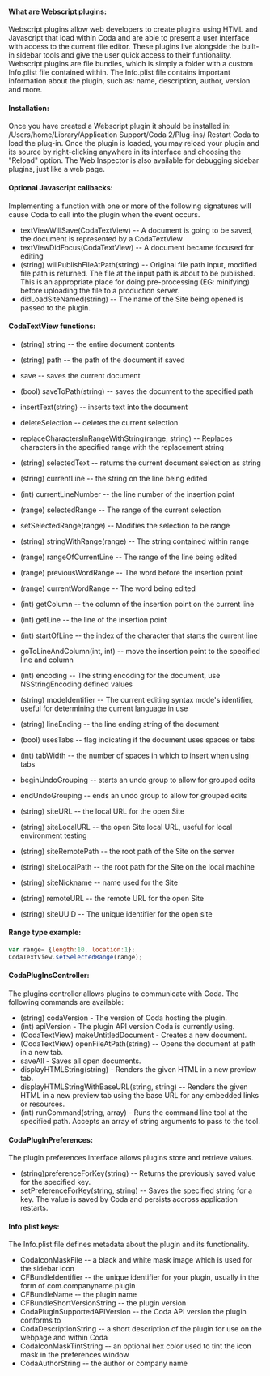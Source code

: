 #### What are Webscript plugins:
Webscript plugins allow web developers to create plugins using HTML and Javascript that load within Coda and are able to present a user interface with access to the current file editor. These plugins live alongside the built-in sidebar tools and give the user quick access to their funtionality. Webscript plugins are file bundles, which is simply a folder with a custom Info.plist file contained within. The Info.plist file contains important information about the plugin, such as: name, description, author, version and more.

#### Installation:
Once you have created a Webscript plugin it should be installed in: /Users/home/Library/Application Support/Coda 2/Plug-ins/
Restart Coda to load the plug-in. Once the plugin is loaded, you may reload your plugin and its source by right-clicking anywhere in its interface and choosing the "Reload" option. The Web Inspector is also available for debugging sidebar plugins, just like a web page.

#### Optional Javascript callbacks:
Implementing a function with one or more of the following signatures will cause Coda to call into the plugin when the event occurs.

- textViewWillSave(CodaTextView) -- A document is going to be saved, the document is represented by a CodaTextView
- textViewDidFocus(CodaTextView) -- A document became focused for editing
- (string) willPublishFileAtPath(string) -- Original file path input, modified file path is returned. The file at the input path is about to be published. This is an appropriate place for doing pre-processing (EG: minifying) before uploading the file to a production server.
- didLoadSiteNamed(string) -- The name of the Site being opened is passed to the plugin.

#### CodaTextView functions:

- (string) string -- the entire document contents
- (string) path -- the path of the document if saved
- save -- saves the current document
- (bool) saveToPath(string) -- saves the document to the specified path

- insertText(string) -- inserts text into the document
- deleteSelection -- deletes the current selection
- replaceCharactersInRangeWithString(range, string) -- Replaces characters in the specified range with the replacement string

- (string) selectedText -- returns the current document selection as string
- (string) currentLine -- the string on the line being edited
- (int) currentLineNumber -- the line number of the insertion point
- (range) selectedRange -- The range of the current selection
- setSelectedRange(range) -- Modifies the selection to be range
- (string) stringWithRange(range) -- The string contained within range
- (range) rangeOfCurrentLine -- The range of the line being edited
- (range) previousWordRange -- The word before the insertion point
- (range) currentWordRange -- The word being edited

- (int) getColumn -- the column of the insertion point on the current line
- (int) getLine -- the line of the insertion point
- (int) startOfLine -- the index of the character that starts the current line
- goToLineAndColumn(int, int) -- move the insertion point to the specified line and column

- (int) encoding -- The string encoding for the document, use NSStringEncoding defined values
- (string) modeIdentifier -- The current editing syntax mode's identifier, useful for determining the current language in use
- (string) lineEnding -- the line ending string of the document
- (bool) usesTabs -- flag indicating if the document uses spaces or tabs
- (int) tabWidth -- the number of spaces in which to insert when using tabs

- beginUndoGrouping -- starts an undo group to allow for grouped edits
- endUndoGrouping -- ends an undo group to allow for grouped edits

- (string) siteURL -- the local URL for the open Site
- (string) siteLocalURL -- the open Site local URL, useful for local environment testing
- (string) siteRemotePath -- the root path of the Site on the server
- (string) siteLocalPath -- the root path for the Site on the local machine
- (string) siteNickname -- name used for the Site
- (string) remoteURL -- the remote URL for the open Site
- (string) siteUUID -- The unique identifier for the open site

#### Range type example:

```Javascript
var range= {length:10, location:1};
CodaTextView.setSelectedRange(range);
```

#### CodaPlugInsController:
The plugins controller allows plugins to communicate with Coda. The following commands are available:

- (string) codaVersion - The version of Coda hosting the plugin.
- (int) apiVersion - The plugin API version Coda is currently using.
- (CodaTextView) makeUntitledDocument - Creates a new document.
- (CodaTextView) openFileAtPath(string) -- Opens the document at path in a new tab.
- saveAll - Saves all open documents.
- displayHTMLString(string) - Renders the given HTML in a new preview tab.
- displayHTMLStringWithBaseURL(string, string) -- Renders the given HTML in a new preview tab using the base URL for any embedded links or resources.
- (int) runCommand(string, array) - Runs the command line tool at the specified path. Accepts an array of string arguments to pass to the tool.


#### CodaPlugInPreferences:
The plugin preferences interface allows plugins store and retrieve values.

- (string)preferenceForKey(string) -- Returns the previously saved value for the specified key.
- setPreferenceForKey(string, string) -- Saves the specified string for a key. The value is saved by Coda and persists accross application restarts.


#### Info.plist keys:
The Info.plist file defines metadata about the plugin and its functionality.

- CodaIconMaskFile -- a black and white mask image which is used for the sidebar icon
- CFBundleIdentifier -- the unique identifier for your plugin, usually in the form of com.companyname.plugin
- CFBundleName -- the plugin name
- CFBundleShortVersionString -- the plugin version
- CodaPlugInSupportedAPIVersion -- the Coda API version the plugin conforms to
- CodaDescriptionString -- a short description of the plugin for use on the webpage and within Coda
- CodaIconMaskTintString -- an optional hex color used to tint the icon mask in the preferences window
- CodaAuthorString -- the author or company name
